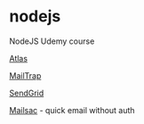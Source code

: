 # nodejs
NodeJS Udemy course


[Atlas](https://cloud.mongodb.com/v2/5e4a59429ccf64376f2d6b79#clusters)

[MailTrap](https://mailtrap.io)

[SendGrid](https://app.sendgrid.com)

[Mailsac](https://mailsac.com) - quick email without auth

